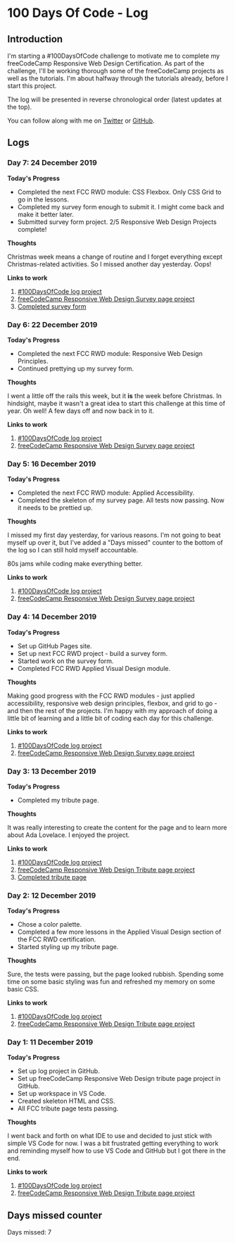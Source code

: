 # 100 Days Of Code - Log

## Introduction

I'm starting a #100DaysOfCode challenge to motivate me to complete my freeCodeCamp Responsive Web Design Certification. As part of the challenge, I'll be working thorough some of the freeCodeCamp projects as well as the tutorials. I'm about halfway through the tutorials already, before I start this project.

The log will be presented in reverse chronological order (latest updates at the top).

You can follow along with me on [Twitter](https://twitter.com/Ilaeria) or [GitHub](https://github.com/Ilaeria).

## Logs

### Day 7: 24 December 2019

**Today's Progress**

* Completed the next FCC RWD module: CSS Flexbox. Only CSS Grid to go in the lessons.
* Completed my survey form enough to submit it. I might come back and make it better later.
* Submitted survey form project. 2/5 Responsive Web Design Projects complete!

**Thoughts**

Christmas week means a change of routine and I forget everything except Christmas-related activities. So I missed another day yesterday. Oops!

**Links to work**

1. [#100DaysOfCode log project](https://github.com/Ilaeria/100-days-of-code)
2. [freeCodeCamp Responsive Web Design Survey page project](https://github.com/Ilaeria/FCC_RWDProject_Survey)
3. [Completed survey form](https://ilaeria.github.io/FCC_RWDProject_Survey/)

### Day 6: 22 December 2019

**Today's Progress**

* Completed the next FCC RWD module: Responsive Web Design Principles.
* Continued prettying up my survey form.

**Thoughts**

I went a little off the rails this week, but it **is** the week before Christmas. In hindsight, maybe it wasn't a great idea to start this challenge at this time of year. Oh well! A few days off and now back in to it.

**Links to work**

1. [#100DaysOfCode log project](https://github.com/Ilaeria/100-days-of-code)
2. [freeCodeCamp Responsive Web Design Survey page project](https://github.com/Ilaeria/FCC_RWDProject_Survey)

### Day 5: 16 December 2019

**Today's Progress**

* Completed the next FCC RWD module: Applied Accessibility.
* Completed the skeleton of my survey page. All tests now passing. Now it needs to be prettied up.

**Thoughts**

I missed my first day yesterday, for various reasons. I'm not going to beat myself up over it, but I've added a "Days missed" counter to the bottom of the log so I can still hold myself accountable.

80s jams while coding make everything better.

**Links to work**

1. [#100DaysOfCode log project](https://github.com/Ilaeria/100-days-of-code)
2. [freeCodeCamp Responsive Web Design Survey page project](https://github.com/Ilaeria/FCC_RWDProject_Survey)

### Day 4: 14 December 2019

**Today's Progress**

* Set up GitHub Pages site.
* Set up next FCC RWD project - build a survey form.
* Started work on the survey form.
* Completed FCC RWD Applied Visual Design module.

**Thoughts**

Making good progress with the FCC RWD modules - just applied accessibility, responsive web design principles, flexbox, and grid to go - and then the rest of the projects. I'm happy with my approach of doing a little bit of learning and a little bit of coding each day for this challenge.

**Links to work**

1. [#100DaysOfCode log project](https://github.com/Ilaeria/100-days-of-code)
2. [freeCodeCamp Responsive Web Design Survey page project](https://github.com/Ilaeria/FCC_RWDProject_Survey)

### Day 3: 13 December 2019

**Today's Progress**

* Completed my tribute page.

**Thoughts**

It was really interesting to create the content for the page and to learn more about Ada Lovelace. I enjoyed the project.


**Links to work**

1. [#100DaysOfCode log project](https://github.com/Ilaeria/100-days-of-code)
2. [freeCodeCamp Responsive Web Design Tribute page project](https://github.com/Ilaeria/FCC_RWDProject_Tribute)
3. [Completed tribute page](https://ilaeria.github.io/FCC_RWDProject_Tribute/)

### Day 2: 12 December 2019

**Today's Progress**

* Chose a color palette.
* Completed a few more lessons in the Applied Visual Design section of the FCC RWD certification.
* Started styling up my tribute page.

**Thoughts**

Sure, the tests were passing, but the page looked rubbish. Spending some time on some basic styling was fun and refreshed my memory on some basic CSS.

**Links to work**

1. [#100DaysOfCode log project](https://github.com/Ilaeria/100-days-of-code)
2. [freeCodeCamp Responsive Web Design Tribute page project](https://github.com/Ilaeria/FCC_RWDProject_Tribute)

### Day 1: 11 December 2019

**Today's Progress**

* Set up log project in GitHub.
* Set up freeCodeCamp Responsive Web Design tribute page project in GitHub. 
* Set up workspace in VS Code.
* Created skeleton HTML and CSS.
* All FCC tribute page tests passing.

**Thoughts**

I went back and forth on what IDE to use and decided to just stick with simple VS Code for now. I was a bit frustrated getting everything to work and reminding myself how to use VS Code and GitHub but I got there in the end.

**Links to work**

1. [#100DaysOfCode log project](https://github.com/Ilaeria/100-days-of-code)
2. [freeCodeCamp Responsive Web Design Tribute page project](https://github.com/Ilaeria/FCC_RWDProject_Tribute)

## Days missed counter
Days missed: 7